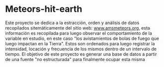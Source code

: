 # Meteors-hit-earth
Este proyecto se dedica a la estracción, orden y análisis de datos recopilados sitemáticamente del sitio web: www.amsmeteors.org, esta información es recopilada para luego observar el comportamiento de la variable en estudio, en este caso "los avistamientos de bolas de fuego que luego impactan en la Tierra". Estos son ordenados para luego registrar la intensidad, locación y frecuencia de los mismos dentro de un intervalo de tiempo. El objetivo de este proyecto es generar una base de datos a partir de una fuente "no estructurada" para finalmente ocupar esta misma 
